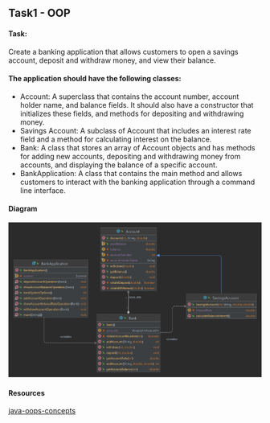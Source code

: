 ## Task1 - OOP

#### Task:
Create a banking application that allows customers to open a savings account, deposit and withdraw money, and view their balance.

#### The application should have the following classes:
- Account: A superclass that contains the account number, account holder name, and balance fields. It should also have a constructor that initializes these fields, and methods for depositing and withdrawing money.
- Savings Account: A subclass of Account that includes an interest rate field and a method for calculating interest on the balance.
- Bank: A class that stores an array of Account objects and has methods for adding new accounts, depositing and withdrawing money from accounts, and displaying the balance of a specific account.
- BankApplication: A class that contains the main method and allows customers to interact with the banking application through a command line interface.

#### Diagram
<img src="imges/package.png">

#### Resources
[java-oops-concepts](https://www.javatpoint.com/java-oops-concepts)